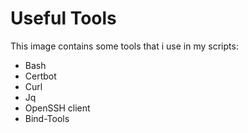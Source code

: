 # Useful Tools

This image contains some tools that i use in my scripts:
- Bash
- Certbot
- Curl
- Jq
- OpenSSH client
- Bind-Tools

